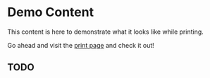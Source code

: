 # Demo Content

This content is here to demonstrate what it looks like while printing.

Go ahead and visit the [print page](print_site.md) and check it out!

## TODO